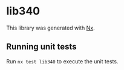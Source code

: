 # lib340

This library was generated with [Nx](https://nx.dev).

## Running unit tests

Run `nx test lib340` to execute the unit tests.
